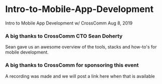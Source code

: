 # Intro-to-Mobile-App-Development
Intro to Mobile App Development w/ CrossComm
Aug 8, 2019

### A big thanks to CrossComm CTO Sean Doherty
Sean gave us an awesome overview of the tools, stacks and how-to's for mobile development. 

### A big thanks to CrossComm for sponsoring this event
A recording was made and we will post a link here when that is available
